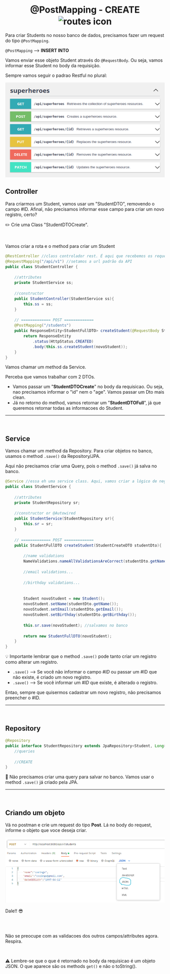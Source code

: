 <h1 align="center">
    @PostMapping - CREATE
    <img src="https://cdn3.iconfinder.com/data/icons/file-folders/64/1-30-256.png" alt="routes icon" width="80px" align="center">
</h1>

Para criar Students no nosso banco de dados, precisamos fazer um request do tipo `@PostMapping`.

`@PostMapping` --> **INSERT INTO**

Vamos enviar esse objeto Student através do `@RequestBody`. Ou seja, vamos informar esse Student no body da requisição.

Sempre vamos seguir o padrao Restful no plural:

<img src="../imgs/rest_routes_example.png" alt="restful routes image" width="550px">

## Controller
Para criarmos um Student, vamos usar um "StudentDTO", removendo o campo #ID. Afinal, não precisamos informar esse campo para criar um novo registro, certo?

✏️ Crie uma Class "StudentDTOCreate".

<br>

Vamos criar a rota e o method para criar um Student

```java
@RestController //class controlador rest. É aqui que recebemos os requests http do cliente. Aqui, criamos as rotas.
@RequestMapping("/api/v1") //setamos a url padrão da API
public class StudentController {

    //attributes
    private StudentService ss;

    //constructor
    public StudentController(StudentService ss){
        this.ss = ss;
    }

    // ============= POST =============
    @PostMapping("/students")
    public ResponseEntity<StudentFullDTO> createStudent(@RequestBody StudentCreateDTO novoStudent){
        return ResponseEntity
            .status(HttpStatus.CREATED)
            .body(this.ss.createStudent(novoStudent));
    }
}
```
Vamos chamar um method da Service.

Perceba que vamos trabalhar com 2 DTOs.

- Vamos passar um "**StudentDTOCreate**" no body da requisicao. Ou seja, nao precisamos informar o "id" nem o "age". Vamos passar um Dto mais clean.
- Já no retorno do method, vamos retornar um "**StudentDTOFull**", já que queremos retornar todas as informacoes do Student.

<hr>
<br>

## Service
Vamos chamar um method da Repository. Para criar objetos no banco, usamos o method `.save()` da Repository/JPA.

Aqui não precisamos criar uma Query, pois o method `.save()` já salva no banco.

```java
@Service //essa eh uma service class. Aqui, vamos criar a lógico de negocio e validar os dados
public class StudentService {
    
    //attributes
    private StudentRepository sr;

    //constructor or @Autowired
    public StudentService(StudentRepository sr){
        this.sr = sr;
    }

    // ============= POST =============
    public StudentFullDTO createStudent(StudentCreateDTO studentDto){
        
        //name validations
        NameValidations.nameAllValidationsAreCorrect(studentDto.getName());
        
        //email validations...
        
        //birthday validations...


        Student novoStudent = new Student();
        novoStudent.setName(studentDto.getName());
        novoStudent.setEmail(studentDto.getEmail());
        novoStudent.setBirthday(studentDto.getBirthday());

        this.sr.save(novoStudent); //salvamos no banco

        return new StudentFullDTO(novoStudent);
    }
}
```

💡 Importante lembrar que o method `.save()` pode tanto criar um registro como alterar um registro.

- `.save()` --> Se você não informar o campo *#ID* ou passar um #ID que não existe, é criado um novo registro.
- `.save()` --> Se você informar um *#ID* que existe, é alterado o registro.

Entao, sempre que quisermos cadastrar um novo registro, não precisamos preencher o #ID.

<hr>
<br>

## Repository

```java
@Repository
public interface StudentRepository extends JpaRepository<Student, Long>{
    //queries

    //CREATE
}
```

📖 Não precisamos criar uma query para salvar no banco. Vamos usar o method `.save()` já criado pela JPA.

<hr>
<br>

## Criando um objeto
Vá no postman e crie um request do tipo **Post**. Lá no body do request, informe o objeto que voce deseja criar.

<img src="../imgs/request_body.png" alt="restful routes image" width="550px">

<br>

Dale!! 😎

<br>
<br>

Não se preocupe com as validacoes dos outros campos/attributes agora. Respira.

<br>

⚠️ Lembre-se que o que é retornado no body da requisicao é um objeto JSON. O que aparece são os methods `get()` e não o toString().